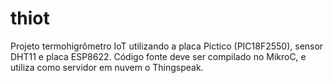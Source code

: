 # thiot
Projeto termohigrômetro IoT utilizando a placa Pictico (PIC18F2550), sensor DHT11 e placa ESP8622. Código fonte deve ser compilado no MikroC, e utiliza como servidor em nuvem o Thingspeak.
